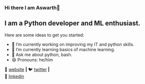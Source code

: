 ### Hi there I am Aswarth👋
## I am a Python developer and ML enthusiast. 

Here are some ideas to get you started:

- 🔭 I’m currently working on improving my IT and python skills.
- 🌱 I’m currently learning basics of machine learning.
- 💬 Ask me about python, bash.
- 😄 Pronouns: he/him

🏡 [website][website] **|** 
🐦 [twitter][twitter] **|**  
👔 [linkedin][linkedin]

[website]: https://aswarth123.github.io/
[twitter]: https://twitter.com/Aswarthnarayan2
[linkedin]:https://www.linkedin.com/in/aswarth-narayana-c-v-62a0b0198/
